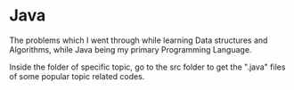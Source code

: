 # Java
The problems which I went through while learning Data structures and Algorithms, while Java being my primary Programming Language.

Inside the folder of specific topic, go to the src folder to get the ".java" files of some popular topic related codes.
